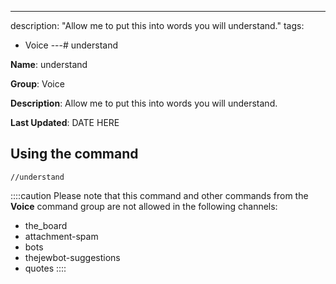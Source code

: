 ---
description: "Allow me to put this into words you will understand."
tags:
  - Voice
---# understand

**Name**: understand

**Group**: Voice

**Description**: Allow me to put this into words you will understand.

**Last Updated**: DATE HERE

## Using the command

    //understand

::::caution Please note that this command and other commands from the **Voice** command group are not allowed in the following channels:
- the_board
- attachment-spam
- bots
- thejewbot-suggestions
- quotes
::::